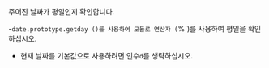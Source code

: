 주어진 날짜가 평일인지 확인합니다.

-`date.prototype.getday ()를 사용하여 모듈로 연산자 (`%`)를 사용하여 평일을 확인하십시오.
- 현재 날짜를 기본값으로 사용하려면 인수`d`를 생략하십시오.